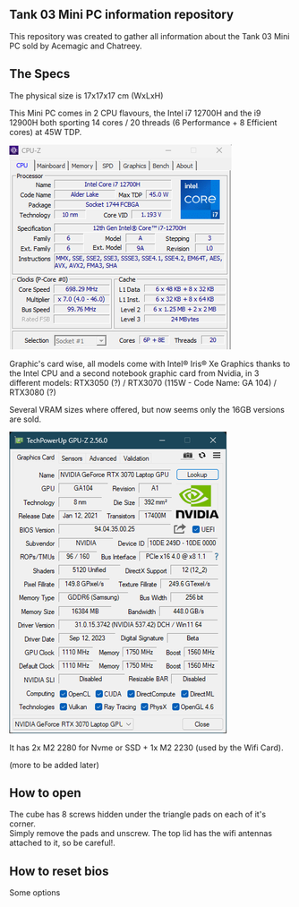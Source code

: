 ## Tank 03 Mini PC information repository

This repository was created to gather all information about the Tank 03 Mini PC sold by Acemagic and Chatreey.

## The Specs

The physical size is 17x17x17 cm (WxLxH)

This Mini PC comes in 2 CPU flavours, the Intel i7 12700H and the i9 12900H both sporting 14 cores / 20 threads (6 Performance + 8 Efficient cores) at 45W TDP.

![CPU](/Images/cpu_i12700h.png)

Graphic's card wise, all models come with Intel® Iris® Xe Graphics thanks to the Intel CPU and a second notebook graphic card from Nvidia, in 3 different models: RTX3050 (?) / RTX3070 (115W - Code Name: GA 104) / RTX3080 (?)

Several VRAM sizes where offered, but now seems only the 16GB versions are sold.

![CPU](/Images/gpu_rtx3070.gif)


It has 2x M2 2280 for Nvme or SSD + 1x M2 2230 (used by the Wifi Card).


(more to be added later)



## How to open

The cube has 8 screws hidden under the triangle pads on each of it's corner.  
Simply remove the pads and unscrew. The top lid has the wifi antennas attached to it, so be careful!.

## How to reset bios

Some options 
